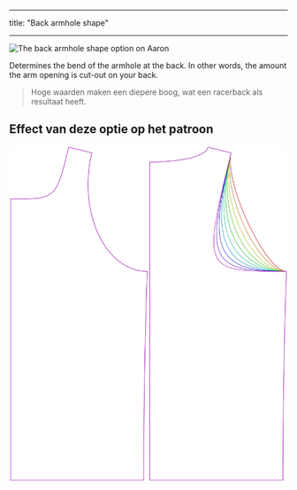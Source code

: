 - - -
title: "Back armhole shape"
- - -

![The back armhole shape option on Aaron](./backlinebend.svg)

Determines the bend of the armhole at the back. In other words, the amount the arm opening is cut-out on your back.

> Hoge waarden maken een diepere boog, wat een racerback als resultaat heeft.

## Effect van deze optie op het patroon

![This image shows the effect of this option by superimposing several variants that have a different value for this option](aaron_backlinebend_sample.svg "Effect of this option on the pattern")
